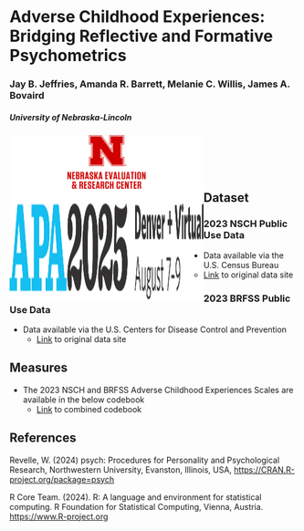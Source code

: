 # Adverse Childhood Experiences: Bridging Reflective and Formative Psychometrics	​

### Jay B. Jeffries, Amanda R. Barrett, Melanie C. Willis, James A. Bovaird
<h5>University of Nebraska-Lincoln </h5> 
<img align = "left" src = "https://github.com/jjeffries13/ACEs_2025/blob/main/Images/Nv_NEAR_fullname_RGB.png" width="340" height="120"> 
<img align = "left" src = "https://github.com/jjeffries13/ACEs_2025/blob/main/Images/APA2025_Logo.png" width="340" height="170"> 
<br />
<br />
<br />
<br />
 
## Dataset
### 2023 NSCH Public Use Data 
* Data available via the U.S. Census Bureau
  * [Link](https://www.census.gov/programs-surveys/nsch/data/datasets/nsch2023.html) to original data site
### 2023 BRFSS Public Use Data 
* Data available via the U.S. Centers for Disease Control and Prevention
  * [Link](https://www.cdc.gov/brfss/) to original data site
 
## Measures
* The 2023 NSCH and BRFSS Adverse Childhood Experiences Scales are available in the below codebook
  * [Link](https://github.com/jjeffries13/APA_2025/blob/main/codebook_IMPS.pdf) to combined codebook

## References
Revelle, W. (2024) psych: Procedures for Personality and Psychological Research, Northwestern University, Evanston, Illinois, USA, https://CRAN.R-project.org/package=psych 

R Core Team. (2024). R: A language and environment for statistical computing. R Foundation for Statistical Computing, Vienna, Austria. https://www.R-project.org
